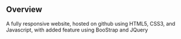 ## Overview
A fully responsive website, hosted on github using HTML5, CSS3, and Javascript, with added feature using BooStrap and JQuery